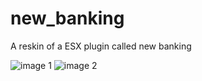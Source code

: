 # new_banking
A reskin of a ESX plugin called new banking

![image 1](https://i.gyazo.com/6980abeedf517e2f484450457fc63f7a.png)
![image 2](https://i.gyazo.com/82911423a181f656b5ef2432f2588dd7.png)
